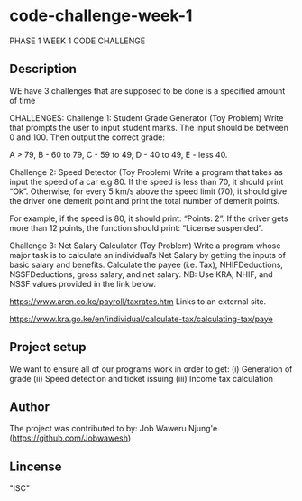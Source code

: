 # code-challenge-week-1
PHASE 1 WEEK 1 CODE CHALLENGE

## Description
WE have 3 challenges that are supposed to be done is a specified amount of time

CHALLENGES:
Challenge 1: Student Grade Generator (Toy Problem)
Write that prompts the user to input student marks. The input should be between 0 and 100. Then output the correct grade: 

A > 79, B - 60 to 79, C -  59 to 49, D - 40 to 49, E - less 40.

 

Challenge 2: Speed Detector (Toy Problem)
Write a program that takes as input the speed of a car e.g 80. If the speed is less than 70, it should print “Ok”. Otherwise, for every 5 km/s above the speed limit (70), it should give the driver one demerit point and print the total number of demerit points.

For example, if the speed is 80, it should print: “Points: 2”. If the driver gets more than 12 points, the function should print: “License suspended”.

 

Challenge 3: Net Salary Calculator (Toy Problem)
Write a program whose major task is to calculate an individual’s Net Salary by getting the inputs of basic salary and benefits. Calculate the payee (i.e. Tax), NHIFDeductions, NSSFDeductions, gross salary, and net salary. 
NB: Use KRA, NHIF, and NSSF values provided in the link below.

https://www.aren.co.ke/payroll/taxrates.htm Links to an external site.  

https://www.kra.go.ke/en/individual/calculate-tax/calculating-tax/paye

## Project setup
We want to ensure all of our programs work in order to get:
       (i) Generation of grade
      (ii) Speed detection and ticket issuing
     (iii) Income tax calculation


## Author
The project was contributed to by:
Job Waweru Njung'e (https://github.com/Jobwawesh)

## Lincense
"ISC"